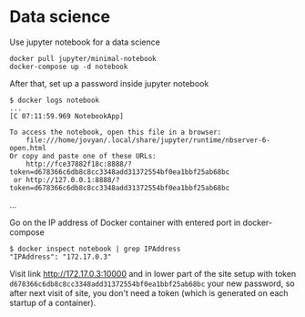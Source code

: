 # Data science

Use jupyter notebook for a data science

    docker pull jupyter/minimal-notebook
    docker-compose up -d notebook

After that, set up a password inside jupyter notebook

    $ docker logs notebook
    ...
    [C 07:11:59.969 NotebookApp] 
    
    To access the notebook, open this file in a browser:
        file:///home/jovyan/.local/share/jupyter/runtime/nbserver-6-open.html
    Or copy and paste one of these URLs:
        http://fce37882f18c:8888/?token=d678366c6db8c8cc3348add31372554bf0ea1bbf25ab68bc
     or http://127.0.0.1:8888/?token=d678366c6db8c8cc3348add31372554bf0ea1bbf25ab68bc
   ...

Go on the IP address of Docker container with entered port in docker-compose

    $ docker inspect notebook | grep IPAddress
    "IPAddress": "172.17.0.3"
    
Visit link <http://172.17.0.3:10000> and in lower part of the site setup with token `d678366c6db8c8cc3348add31372554bf0ea1bbf25ab68bc` your new password, so after next visit of site, you don't need a token (which is generated on each startup of a container).

